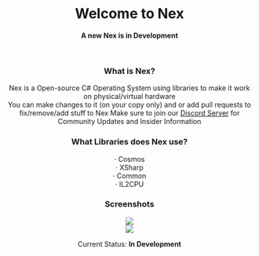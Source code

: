 <h1 align="center">Welcome to Nex</h1>
<p align="center"><b>A new Nex is in Development</b></p><br>
<h3 align="center">What is Nex?</h3>
<p align="center">Nex is a Open-source C# Operating System using libraries to make it work on physical/virtual hardware<br>
  You can make changes to it (on your copy only) and or add pull requests to fix/remove/add stuff to Nex Make sure to join our <a href="https://discord.gg/bZSsa6ma4w">Discord Server</a> for Community Updates and Insider Information<br>
  </p>
  <h3 align="center">What Libraries does Nex use?</h3>
  <p align="center"> · Cosmos<br> · XSharp<br> · Common<br> · IL2CPU<br>
  <h3 align="center">Screenshots</h3>
  <p align="center">
  <img src="https://user-images.githubusercontent.com/79332140/146628813-181f102a-669d-4b09-9132-deeefbeb4891.png"></img><br>
  <img src="https://media.discordapp.net/attachments/919392845775929385/921810781933305886/unknown.png"></img>
  <p align="center">Current Status: <b>In Development</b></p>

